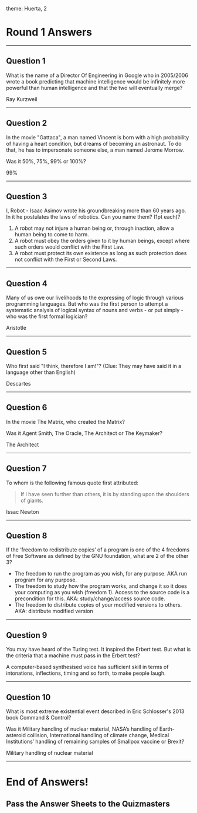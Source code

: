 theme: Huerta, 2

# Round 1 Answers

---

## Question 1
What is the name of a Director Of Engineering in Google who in 2005/2006 wrote a book predicting that machine intelligence would be infinitely more powerful than human intelligence and that the two will eventually merge?


Ray Kurzweil

---


## Question 2
In the movie "Gattaca", a man named Vincent is born with a high probability of having a heart condition, but dreams of becoming an astronaut. To do that, he has to impersonate someone else, a man named Jerome Morrow.

Was it 50%, 75%, 99% or 100%?


99%

---


## Question 3
I, Robot - Isaac Asimov wrote his groundbreaking more than 60 years ago. In it he postulates the laws of robotics. Can you name them? (1pt each)?


1. A robot may not injure a human being or, through inaction, allow a human being to come to harm.
2. A robot must obey the orders given to it by human beings, except where such orders would conflict with the First Law.
3. A robot must protect its own existence as long as such protection does not conflict with the First or Second Laws.


---


## Question 4
Many of us owe our livelihoods to the expressing of logic through various programming languages. But who was the first person to attempt a systematic analysis of logical syntax of nouns and verbs - or put simply - who was the first formal logician?

Aristotle

---


## Question 5
Who first said "I think, therefore I am!"? (Clue: They may have said it in a language other than English)


Descartes

---


## Question 6
In the movie The Matrix, who created the Matrix?

Was it Agent Smith, The Oracle, The Architect or The Keymaker?


The Architect

---


## Question 7
To whom is the following famous quote first attributed:

> If I have seen further than others, it is by standing upon the shoulders of giants.


Issac Newton

---


## Question 8
If the ‘freedom to redistribute copies’ of a program is one of the 4 freedoms of Free Software as defined by the GNU foundation, what are 2 of the other 3?

* The freedom to run the program as you wish, for any purpose. AKA run program for any purpose.
* The freedom to study how the program works, and change it so it does your computing as you wish (freedom 1). Access to the source code is a precondition for this. AKA: study/change/access source code.
* The freedom to distribute copies of your modified versions to others. AKA: distribute modified version


---


## Question 9
You may have heard of the Turing test. It inspired the Erbert test. But what is the criteria that a machine must pass in the Erbert test?

A computer-based synthesised voice has sufficient skill in terms of intonations, inflections, timing and so forth, to make people laugh.

---


## Question 10
What is most extreme existential event described in Eric Schlosser's 2013 book Command & Control?

Was it Military handling of nuclear material, NASA’s handling of Earth-asteroid collision, International handling of climate change, Medical Institutions’ handling of remaining samples of Smallpox vaccine or Brexit?


Military handling of nuclear material

---


# End of Answers!

## Pass the Answer Sheets to the Quizmasters

